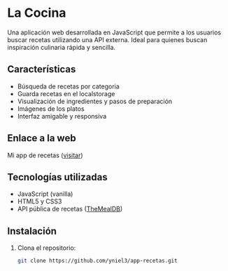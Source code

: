 #  La Cocina

Una aplicación web desarrollada en JavaScript que permite a los usuarios buscar recetas utilizando una API externa. Ideal para quienes buscan inspiración culinaria rápida y sencilla.

##  Características

-  Búsqueda de recetas por categoria
-  Guarda recetas en el localstorage
-  Visualización de ingredientes y pasos de preparación
-  Imágenes de los platos
-  Interfaz amigable y responsiva

## Enlace a la web

Mi app de recetas ([visitar](https://yniel3.github.io/app-recetas/))

##  Tecnologías utilizadas

- JavaScript (vanilla)
- HTML5 y CSS3
- API pública de recetas ([TheMealDB](https://www.themealdb.com/))

##  Instalación

1. Clona el repositorio:
   ```bash
   git clone https://github.com/yniel3/app-recetas.git
